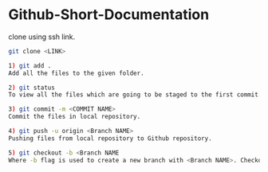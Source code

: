 # Github-Short-Documentation

clone using ssh link.
```bash
git clone <LINK>
```
```bash
1) git add .
Add all the files to the given folder.
```

```bash
2) git status
To view all the files which are going to be staged to the first commit.
```

```bash
3) git commit -m <COMMIT NAME>
Commit the files in local repository.
```

```bash
4) git push -u origin <Branch NAME>
Pushing files from local repository to Github repository.
```

```bash
5) git checkout -b <Branch NAME
Where -b flag is used to create a new branch with <Branch NAME>. Checkout is to switch a old branch to newly created branch.
```
